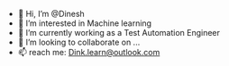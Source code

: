 - 👋 Hi, I’m @Dinesh
- 👀 I’m interested in Machine learning
- 🌱 I’m currently working as a Test Automation Engineer 
- 💞️ I’m looking to collaborate on ...
- 📫 reach me: Dink.learn@outlook.com 

<!---
DineshAtom/DineshAtom is a ✨ special ✨ repository because its `README.md` (this file) appears on your GitHub profile.
You can click the Preview link to take a look at your changes.
--->
